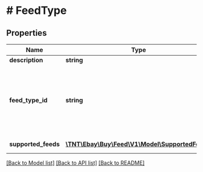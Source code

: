 # # FeedType

## Properties

Name | Type | Description | Notes
------------ | ------------- | ------------- | -------------
**description** | **string** | A description of the feed type. | [optional]
**feed_type_id** | **string** | The unique identifier of the feed type.&lt;br /&gt;&lt;br /&gt;&lt;span class&#x3D;\&quot;tablenote\&quot;&gt;&lt;span style&#x3D;\&quot;color:#004680\&quot;&gt;&lt;strong&gt;Note:&lt;/strong&gt;&lt;/span&gt; Refer to &lt;a href&#x3D;\&quot;/api-docs/buy/feed/v1/static/overview.html#feed-types\&quot; target&#x3D;\&quot;_blank\&quot;&gt;Supported feed types&lt;/a&gt; for additional details.&lt;/span&gt; | [optional]
**supported_feeds** | [**\TNT\Ebay\Buy\Feed\V1\Model\SupportedFeed[]**](SupportedFeed.md) | An array of the feed files of the indicated feed type that are available to be downloaded. | [optional]

[[Back to Model list]](../../README.md#models) [[Back to API list]](../../README.md#endpoints) [[Back to README]](../../README.md)
